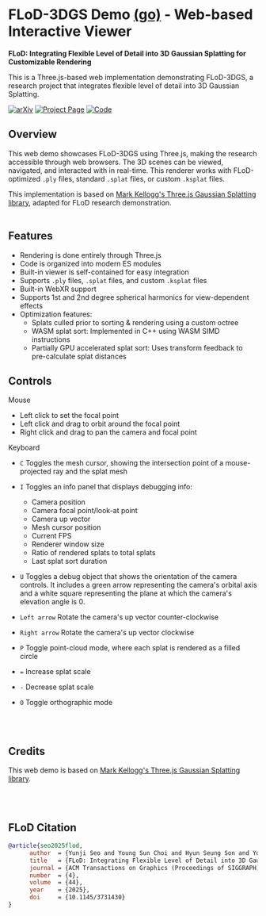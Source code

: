 # FLoD-3DGS Demo [(go)](https://3dgs-flod.github.io/flod-3dgs-demo/) - Web-based Interactive Viewer

**FLoD: Integrating Flexible Level of Detail into 3D Gaussian Splatting for Customizable Rendering**

This is a Three.js-based web implementation demonstrating FLoD-3DGS, a research project that integrates flexible level of detail into 3D Gaussian Splatting.

[![arXiv](https://img.shields.io/badge/arXiv-2408.128894-b31b1b.svg)](https://arxiv.org/abs/2408.12894) 
[![Project Page](https://img.shields.io/badge/Visit-Project_Page-007ec6.svg)](https://3dgs-flod.github.io/flod/)
[![Code](https://img.shields.io/badge/GitHub-%23121011.svg?logo=github&logoColor=white)](https://github.com/3DGS-FLoD/flod)

## Overview

This web demo showcases FLoD-3DGS using Three.js, making the research accessible through web browsers. The 3D scenes can be viewed, navigated, and interacted with in real-time. This renderer works with FLoD-optimized `.ply` files, standard `.splat` files, or custom `.ksplat` files.

This implementation is based on [Mark Kellogg's Three.js Gaussian Splatting library](https://github.com/mkkellogg/GaussianSplats3D), adapted for FLoD research demonstration.
<br>
<br>

## Features

- Rendering is done entirely through Three.js
- Code is organized into modern ES modules
- Built-in viewer is self-contained for easy integration
- Supports `.ply` files, `.splat` files, and custom `.ksplat` files
- Built-in WebXR support
- Supports 1st and 2nd degree spherical harmonics for view-dependent effects
- Optimization features:
    - Splats culled prior to sorting & rendering using a custom octree
    - WASM splat sort: Implemented in C++ using WASM SIMD instructions
    - Partially GPU accelerated splat sort: Uses transform feedback to pre-calculate splat distances


## Controls
Mouse
- Left click to set the focal point
- Left click and drag to orbit around the focal point
- Right click and drag to pan the camera and focal point
  
Keyboard
- `C` Toggles the mesh cursor, showing the intersection point of a mouse-projected ray and the splat mesh

- `I` Toggles an info panel that displays debugging info:
  - Camera position
  - Camera focal point/look-at point
  - Camera up vector
  - Mesh cursor position
  - Current FPS
  - Renderer window size
  - Ratio of rendered splats to total splats
  - Last splat sort duration

- `U` Toggles a debug object that shows the orientation of the camera controls. It includes a green arrow representing the camera's orbital axis and a white square representing the plane at which the camera's elevation angle is 0.

- `Left arrow` Rotate the camera's up vector counter-clockwise

- `Right arrow` Rotate the camera's up vector clockwise

- `P` Toggle point-cloud mode, where each splat is rendered as a filled circle

- `=` Increase splat scale

- `-` Decrease splat scale

- `O` Toggle orthographic mode

<br>
<br>

## Credits

This web demo is based on [Mark Kellogg's Three.js Gaussian Splatting library](https://github.com/mkkellogg/GaussianSplats3D). 

<br>
<br>

## FLoD Citation

```bibtex
@article{seo2025flod,
      author  = {Yunji Seo and Young Sun Choi and Hyun Seung Son and Youngjung Uh},
      title   = {FLoD: Integrating Flexible Level of Detail into 3D Gaussian Splatting for Customizable Rendering},
      journal = {ACM Transactions on Graphics (Proceedings of SIGGRAPH)},
      number  = {4},
      volume  = {44},
      year    = {2025},
      doi     = {10.1145/3731430}
}
```

